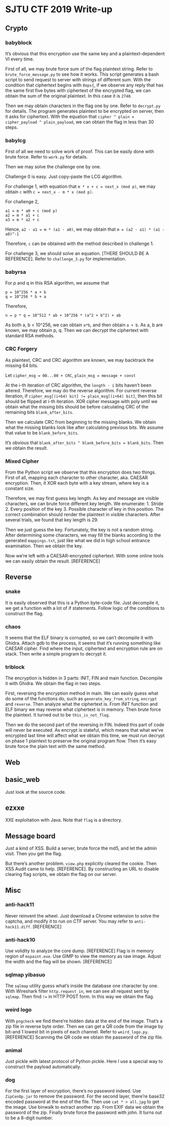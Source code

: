# SJTU CTF 2019 Write-up

## Crypto
### babyblock
It’s obvious that this encryption use the same key and a plaintext-dependent VI every time.

First of all, we may brute force sum of the flag plaintext string. Refer to `brute_force_message.py` to see how it works. This script generates a bash script to send request to server with strings of different sum. With the condition that ciphertext begins with `0ops{`, if we observe any reply that has the same first five bytes with ciphertext of the encrypted flag, we can obtain the sum of the original plaintext. In this case it is `2740`.

Then we may obtain characters in the flag one by one. Refer to `decrypt.py` for details. The program generates plaintext to be encrypted on server, then it asks for ciphertext. With the equation that `cipher ^ plain = cipher_payload ^ plain_payload`, we can obtain the flag in less than 30 steps.
### babylcg

First of all we need to solve work of proof. This can be easily done with brute force. Refer to `work.py` for details.

Then we may solve the challenge one by one.

Challenge 0 is easy. Just copy-paste the LCG algorithm.

For challenge 1, with equation that `m * x + c = next_x (mod p)`, we may obtain `c` with `c = next_x - m * x (mod p)`.

For challenge 2,
```
a1 = m * a0 + c (mod p)
a2 = m * a1 + c
a3 = m * a2 + c 
```
Hence, `a2 - a1 = m * (a1 - a0)`, we may obtain that `m = (a2 - a1) * (a1 - a0)^-1`

Therefore, `c` can be obtained with the method described in challenge 1.

For challenge 3, we should solve an equation. [THERE SHOULD BE A REFERENCE]. Refer to `challenge_3.py` for implementation.

### babyrsa
For p and q in this RSA algorithm, we assume that
```
p = 10^256 * a + b
q = 10^256 * b + a
```
Therefore,
```
n = p * q = 10^512 * ab + 10^256 * (a^2 + b^2) + ab
```
As both a, b < 10^256, we can obtain `a*b`, and then obtain `a + b`. As a, b are known, we may obtain p, q. Then we can decrypt the ciphertext with standard RSA methods.

### CRC Forgery
As plaintext, CRC and CRC algorithm are known, we may backtrack the missing 64 bits.

Let `cipher_msg = 00...00 + CRC`, `plain_msg = message + const`

At the i-th iteration of CRC algorithm, the `length - i` bits haven’t been altered. Therefore, we may do the reverse algorithm. For current reverse iteration, if `cipher_msg[(i+64) bit] != plain_msg[(i+64) bit]`, then this bit should be flipped at i-th iteration. XOR cipher message with poly until we obtain what the missing bits should be before calculating CRC of the remaining bits `blank_after_bits`.

Then we calculate CRC from beginning to the missing blanks. We obtain what the missing blanks look like after calculating previous bits. We assume that value to be `blank_before_bits`.

It’s obvious that `blank_after_bits ^ blank_before_bits = blank_bits`. Then we obtain the result.

### Mixed Cipher
From the Python script we observe that this encryption does two things. First of all, mapping each character to other character, aka. CAESAR encryption. Then, it XOR each byte with a key stream, where key is a constant size.

Therefore, we may first guess key length. As key and message are visible characters, we can brute force different key length. We enumerate: 1. Stride 2. Every position of the key 3. Possible character of key in this position. The correct combination should render the plaintext in visible characters. After several trials, we found that key length is 29.

Then we just guess the key. Fortunately, the key is not a random string. After determining some characters, we may fill the blanks according to the generated `mappings.txt`, just like what we did in high school entrance examination. Then we obtain the key.

Now we’re left with a CAESAR-encrypted ciphertext. With some online tools we can easily obtain the result. [REFERENCE]

## Reverse
### snake
It is easily observed that this is a Python byte-code file. Just decompile it, we get a function with a lot of if statements. Follow logic of the conditions to construct the flag.

### chaos
It seems that the ELF binary is corrupted, so we can’t decompile it with Ghidra. Attach gdb to the process, it seems that it’s running something like CAESAR cipher. Find where the input, ciphertext and encryption rule are on stack. Then write a simple program to decrypt it.

### triblock
The encryption is hidden in 3 parts: INIT, FIN and main function. Decompile it with Ghidra. We obtain the flag in two steps.

First, reversing the encryption method in main. We can easily guess what do some of the functions do, such as `generate_key_from_string`, `encrypt` and `reverse`. Then analyze what the ciphertext is. From INIT function and ELF binary we may reverse what ciphertext is in memory. Then brute force the plaintext. It turned out to be `this_is_not_flag`.

Then we do the second part of the reversing in FIN. Indeed this part of code will never be executed. As encrypt is stateful, which means that what we’ve encrypted last time will affect what we obtain this time, we must run decrypt on phase 1 plaintext to preserve the original program flow. Then it’s easy brute force the plain text with the same method.

## Web
## basic_web
Just look at the source code.

## ezxxe
XXE exploitation with Java. Note that `flag` is a directory.

## Message board
Just a kind of XSS. Build a server, brute force the md5, and let the admin visit. Then you get the flag.

But there’s another problem. `view.php` explicitly cleared the cookie. Then XSS Audit came to help. [REFERENCE]. By constructing an URL to disable clearing flag scripts, we obtain the flag on our server.

## Misc
### anti-hack11
Never reinvent the wheel. Just download a Chrome extension to solve the captcha, and modify it to run on CTF server. You may refer to `anti-hack11.diff`. [REFERENCE]

### anti-hack10
Use volidity to analyze the core dump. [REFERENCE] Flag is in memory region of `mspaint.exe`. Use GIMP to view the memory as raw image. Adjust the width and the flag will be shown. [REFERENCE]

### sqlmap yibasuo
The `sqlmap` utility guess what’s inside the database one character by one. With Wireshark filter `http.request_in`, we can see all request sent by `sqlmap`. Then find `!=` in HTTP POST form. In this way we obtain the flag.

### weird logo
With `pngcheck` we find there’re hidden data at the end of the image. That’s a zip file in reverse byte order. Then we can get a QR code from the image by bit-and 1 lowest bit in pixels of each channel. Refer to `weird_logo.py`. [REFERENCE] Scanning the QR code we obtain the password of the zip file.

### animal
Just pickle with latest protocol of Python pickle. Here I use a special way to construct the payload automatically.

### dog
For the first layer of encryption, there’s no password indeed. Use `ZipCenOp.jar` to remove the password.
For the second layer, there’re base32 encoded password at the end of the file.
Then use `cat * > all.jpg` to get the image. Use binwalk to extract another zip. From EXIF data we obtain the password of the zip.
Finally brute force the password with john. It turns out to be a 8-digit number.
